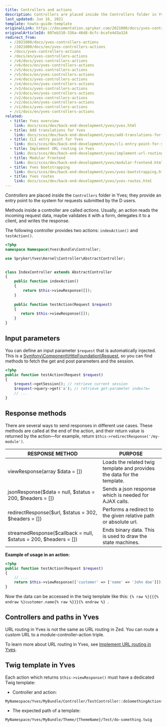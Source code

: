 ```yaml
---
title: Controllers and actions
description: Controllers are placed inside the Controllers folder in Yves; they provide an entry point to the system for requests submitted by the frontend users.
last_updated: Jun 16, 2021
template: howto-guide-template
originalLink: https://documentation.spryker.com/2021080/docs/yves-controllers-actions
originalArticleId: 807eb310-336a-46d8-8cfc-bcafe4d3a324
redirect_from:
  - /2021080/docs/yves-controllers-actions
  - /2021080/docs/en/yves-controllers-actions
  - /docs/yves-controllers-actions
  - /docs/en/yves-controllers-actions
  - /v6/docs/yves-controllers-actions
  - /v6/docs/en/yves-controllers-actions
  - /v5/docs/yves-controllers-actions
  - /v5/docs/en/yves-controllers-actions
  - /v4/docs/yves-controllers-actions
  - /v4/docs/en/yves-controllers-actions
  - /v3/docs/yves-controllers-actions
  - /v3/docs/en/yves-controllers-actions
  - /v2/docs/yves-controllers-actions
  - /v2/docs/en/yves-controllers-actions
  - /v1/docs/yves-controllers-actions
  - /v1/docs/en/yves-controllers-actions
related:
  - title: Yves overview
    link: docs/scos/dev/back-end-development/yves/yves.html
  - title: Add translations for Yves
    link: docs/scos/dev/back-end-development/yves/add-translations-for-yves.html
  - title: CLI entry point for Yves
    link: docs/scos/dev/back-end-development/yves/cli-entry-point-for-yves.html
  - title: Implement URL routing in Yves
    link: docs/scos/dev/back-end-development/yves/implement-url-routing-in-yves.html
  - title: Modular Frontend
    link: docs/scos/dev/back-end-development/yves/modular-frontend.html
  - title: Yves bootstrapping
    link: docs/scos/dev/back-end-development/yves/yves-bootstrapping.html
  - title: Yves routes
    link: docs/scos/dev/back-end-development/yves/yves-routes.html
---
```


_Controllers_ are placed inside the `Controllers` folder in Yves; they provide an entry point to the system for requests submitted by the D users.

Methods inside a controller are called *actions*. Usually, an action reads the incoming request data, maybe validates it with a form, delegates it to a client, and writes the response.

The following controller provides two actions: `indexAction()` and `testAction()`.

```php
<?php
namespace Namespace\Yves\Bundle\Controller;

use Spryker\Yves\Kernel\Controller\AbstractController;

 
class IndexController extends AbstractController
{
    public function indexAction()
    {
        return $this->viewResponse([]);
    }
 
    public function testAction(Request $request)
    {
       return $this->viewResponse([]);
    }
}
```

## Input parameters

You can define an input parameter `$request` that is automatically injected. This is a [Symfony\Component\HttpFoundation\Request](https://symfony.com/doc/2.3/components/http_foundation/introduction.html#request), so you can find methods to fetch the get and post parameters and the session.

```php
<?php
public function testAction(Request $request)
{
    $request->getSession(); // retrieve current session
    $request->query->get('a'); // retrieve get-parameter index?a=
    // ...
}
```

## Response methods

There are several ways to send responses in different use cases. These methods are called at the end of the action, and their return value is returned by the action—for example, return `$this->redirectResponse('/my-module')`.

| RESPONSE METHOD | PURPOSE  |
| ----------------- | -------------------- |
| viewResponse(array $data = [])                               | Loads the related twig template and provides the data for the template. |
| jsonResponse($data = null, $status = 200, $headers = [])     | Sends a json response which is needed for AJAX calls.        |
| redirectResponse($url, $status = 302, $headers = [])         | Performs a redirect to the given relative path or absolute url. |
| streamedResponse($callback = null, $status = 200, $headers = []) | Ends binary data. This is used to draw the state machines.    |

**Example of usage in an action:**

```php
<?php
public function testAction(Request $request)
{
    // ...
    return $this->viewResponse(['customer' => ['name' => 'John doe']]);
}
```

Now the data can be accessed in the twig template like this: `{% raw %}{{{% endraw %}customer.name{% raw %}}}{% endraw %} `.

## Controllers and paths in Yves

URL routing in Yves is not the same as URL routing in Zed. You can route a custom URL to a module-controller-action triple.

To learn more about URL routing in Yves, see [Implement URL routing in Yves](/docs/scos/dev/back-end-development/yves/implement-url-routing-in-yves.html).

## Twig template in Yves

Each action which returns `$this->viewResponse()` must have a dedicated Twig template:

* Controller and action:

```twig
MyNamespace/Yves/MyBundle/Controller/TestController::doSomethingAction()
```

* The expected path of a template:

```twig
MyNamespace/Yves/MyBundle/Theme/{ThemeName}/Test/do-something.twig
```
